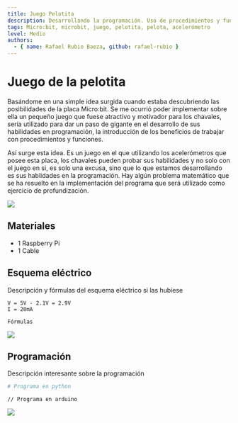 ```yaml
---
title: Juego Pelotita
description: Desarrollando la programación. Uso de procedimientos y funciones. Práctica: uso de los acelerómetros en la placa Micro:bit.
tags: Micro:bit, microbit, juego, pelotita, pelota, acelerómetro
level: Medio
authors:
  - { name: Rafael Rubio Baeza, github: rafael-rubio }
---
```


# Juego de la pelotita

Basándome en una simple idea surgida cuando estaba descubriendo las posibilidades de la placa Micro:bit. Se me ocurrió poder implementar sobre ella un pequeño juego que fuese atractivo y motivador para los chavales, sería utilizado para dar un paso de gigante en el desarrollo de sus habilidades en programación, la introducción de los beneficios de trabajar con procedimientos y funciones. 

Así surge esta idea. Es un juego en el que utilizando los acelerómetros que posee esta placa, los chavales pueden probar sus habilidades y no solo con el juego en si, es solo una excusa, sino que lo que estamos desarrollando es sus hablidades en la programación. Hay algún problema matemático que se ha resuelto en la implementación del programa que será utilizado como ejercicio de profundización.




![](practica.gif)

## Materiales

- 1 Raspberry Pi
- 1 Cable

## Esquema eléctrico

Descripción y fórmulas del esquema eléctrico si las hubiese

```
V = 5V - 2.1V = 2.9V
I = 20mA

Fórmulas
```

![](fritzing.png)

## Programación

Descripción interesante sobre la programación

```python
# Programa en python
```

```arduino
// Programa en arduino
```

![](mblock.png)
